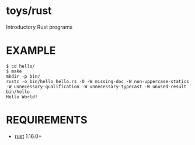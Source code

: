 # toys/rust

Introductory Rust programs

# EXAMPLE

```
$ cd hello/
$ make
mkdir -p bin/
rustc -o bin/hello hello.rs -O -W missing-doc -W non-uppercase-statics -W unnecessary-qualification -W unnecessary-typecast -W unused-result
bin/hello
Hello World!
```

# REQUIREMENTS

* [rust](http://www.rust-lang.org/) 1.16.0+
